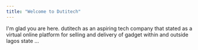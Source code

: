 ```yaml
---
title: "Welcome to Dutitech"
---
```


I'm glad you are here. dutitech as an aspiring tech company that stated as a virtual online platform for selling and delivery of gadget within and outside lagos state ...
